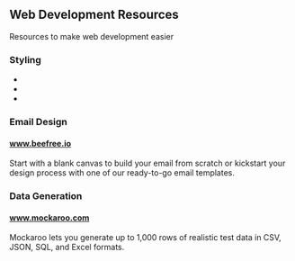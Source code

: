 ## Web Development Resources

Resources to make web development easier

### Styling

  - 
  - 
  - 

### Email Design

#### <a href="https://beefree.io/"><b>www.beefree.io</b></a>

Start with a blank canvas to build your email from scratch
or kickstart your design process with one of our ready-to-go email templates. 

### Data Generation

#### <a href="https://www.mockaroo.com/"><b>www.mockaroo.com</b></a>
 
 Mockaroo lets you generate up to 1,000 rows of realistic test data in CSV, JSON, SQL, and Excel formats.
  
  
  
